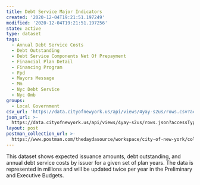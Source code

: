 ```yaml
---
title: Debt Service Major Indicators
created: '2020-12-04T19:21:51.197249'
modified: '2020-12-04T19:21:51.197256'
state: active
type: dataset
tags:
  - Annual Debt Service Costs
  - Debt Outstanding
  - Debt Service Components Net Of Prepayment
  - Financial Plan Detail
  - Financing Program
  - Fpd
  - Mayors Message
  - Mm
  - Nyc Debt Service
  - Nyc Omb
groups:
  - Local Government
csv_url: 'https://data.cityofnewyork.us/api/views/4yay-s2us/rows.csv?accessType=DOWNLOAD'
json_url: >-
  https://data.cityofnewyork.us/api/views/4yay-s2us/rows.json?accessType=DOWNLOAD
layout: post
postman_collection_url: >-
  https://www.postman.com/thedaydasource/workspace/city-of-new-york/collection/15909983-7676f77e-6601-4001-a140-b192c3d9a04a
---
```

This dataset shows expected issuance amounts, debt outstanding, and annual debt service costs by issuer for a given set of plan years. The data is represented in millions and will be updated twice per year in the Preliminary and Executive Budgets.
